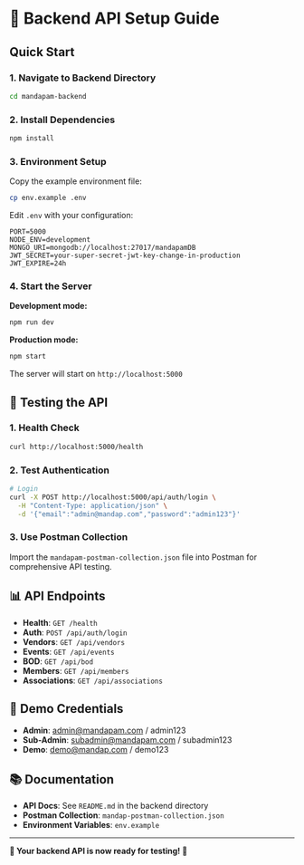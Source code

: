 # 🚀 Backend API Setup Guide

## Quick Start

### 1. Navigate to Backend Directory
```bash
cd mandapam-backend
```

### 2. Install Dependencies
```bash
npm install
```

### 3. Environment Setup
Copy the example environment file:
```bash
cp env.example .env
```

Edit `.env` with your configuration:
```env
PORT=5000
NODE_ENV=development
MONGO_URI=mongodb://localhost:27017/mandapamDB
JWT_SECRET=your-super-secret-jwt-key-change-in-production
JWT_EXPIRE=24h
```

### 4. Start the Server
**Development mode:**
```bash
npm run dev
```

**Production mode:**
```bash
npm start
```

The server will start on `http://localhost:5000`

## 🧪 Testing the API

### 1. Health Check
```bash
curl http://localhost:5000/health
```

### 2. Test Authentication
```bash
# Login
curl -X POST http://localhost:5000/api/auth/login \
  -H "Content-Type: application/json" \
  -d '{"email":"admin@mandap.com","password":"admin123"}'
```

### 3. Use Postman Collection
Import the `mandapam-postman-collection.json` file into Postman for comprehensive API testing.

## 📊 API Endpoints

- **Health**: `GET /health`
- **Auth**: `POST /api/auth/login`
- **Vendors**: `GET /api/vendors`
- **Events**: `GET /api/events`
- **BOD**: `GET /api/bod`
- **Members**: `GET /api/members`
- **Associations**: `GET /api/associations`

## 🔐 Demo Credentials

- **Admin**: admin@mandapam.com / admin123
- **Sub-Admin**: subadmin@mandapam.com / subadmin123
- **Demo**: demo@mandap.com / demo123

## 📚 Documentation

- **API Docs**: See `README.md` in the backend directory
- **Postman Collection**: `mandap-postman-collection.json`
- **Environment Variables**: `env.example`

---

**🎉 Your backend API is now ready for testing! 🎉**

















